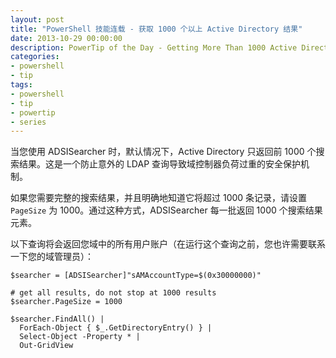 ```yaml
---
layout: post
title: "PowerShell 技能连载 - 获取 1000 个以上 Active Directory 结果"
date: 2013-10-29 00:00:00
description: PowerTip of the Day - Getting More Than 1000 Active Directory Results
categories:
- powershell
- tip
tags:
- powershell
- tip
- powertip
- series
---
```

当您使用 ADSISearcher 时，默认情况下，Active Directory 只返回前 1000 个搜索结果。这是一个防止意外的 LDAP 查询导致域控制器负荷过重的安全保护机制。

如果您需要完整的搜索结果，并且明确地知道它将超过 1000 条记录，请设置 `PageSize` 为 1000。通过这种方式，ADSISearcher 每一批返回 1000 个搜索结果元素。

以下查询将会返回您域中的所有用户账户（在运行这个查询之前，您也许需要联系一下您的域管理员）：

	$searcher = [ADSISearcher]"sAMAccountType=$(0x30000000)"

	# get all results, do not stop at 1000 results
	$searcher.PageSize = 1000

	$searcher.FindAll() |
	  ForEach-Object { $_.GetDirectoryEntry() } |
	  Select-Object -Property * |
	  Out-GridView

<!--本文国际来源：[Getting More Than 1000 Active Directory Results](http://community.idera.com/powershell/powertips/b/tips/posts/getting-more-than-1000-active-directory-results)-->
